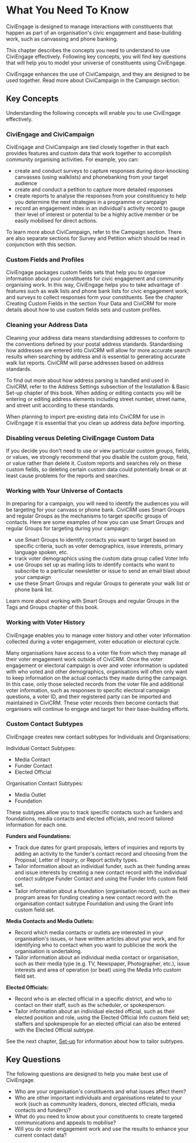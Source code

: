 # What You Need To Know

CiviEngage is designed to manage interactions with constituents that
happen as part of an organisation's civic engagement and base-building
work, such as canvassing and phone banking.

This chapter describes the concepts you need to understand to use
CiviEngage effectively. Following key concepts, you will find key
questions that will help you to model your universe of constituents
using CiviEngage. 

CiviEngage enhances the use of CiviCampaign, and they are designed to be
used together. Read more about CiviCampaign in the Campaign section. 

## Key Concepts

Understanding the following concepts will enable you to use CiviEngage
effectively.

### CiviEngage and CiviCampaign

CiviEngage and CiviCampaign are tied closely together in that each
provides features and custom data that work together to accomplish
community organising activities. For example, you can:

-   create and conduct surveys to capture responses during door-knocking
    canvasses (using walklists) and phonebanking from your target
    audience
-   create and conduct a petition to capture more detailed responses
-   create reports to analyse the responses from your constituency to
    help you determine the next strategies in a programme or campaign
-   record an engagement index in an individual's activity record to
    gauge their level of interest or potential to be a highly active
    member or be easily mobilised for direct actions.

To learn more about CiviCampaign, refer to the Campaign section. There
are also separate sections for Survey and Petition which should be read
in conjunction with this section.

### Custom Fields and Profiles

CiviEngage packages custom fields sets that help you to organise
information about your constituents for civic engagement and community
organising work. In this way, CiviEngage helps you to take advantage of
features such as walk lists and phone bank lists for civic engagement
work, and surveys to collect responses form your constituents. See the
chapter Creating Custom Fields in the section Your Data and CiviCRM for
more details about how to use custom fields sets and custom profiles.

### Cleaning your Address Data

Cleaning your address data means standardising addresses to conform to
the conventions defined by your postal address standards. Standardising
how addresses are entered into CiviCRM will allow for more accurate
search results when searching by address and is essential to generating
accurate walk list reports. CiviCRM will parse addresses based on
address standards.

To find out more about how address parsing is handled and used in
CiviCRM, refer to the Address Settings subsection of the Installation &
Basic Set-up chapter of this book. When adding or editing contacts you
will be entering or editing address elements including street number,
street name, and street unit according to these standards.

When planning to import pre-existing data into CiviCRM for use in
CiviEngage it is essential that you clean up address data *before*
importing.

### Disabling versus Deleting CiviEngage Custom Data

If you decide you don't need to use or view particular custom groups,
fields, or values, we strongly recommend that you disable the custom
group, field, or value rather than delete it. Custom reports and
searches rely on these custom fields, so deleting certain custom data
could potentially break or at least cause problems for the reports and
searches.

### Working with Your Universe of Contacts

In preparing for a campaign, you will need to identify the audiences you
will be targeting for your canvass or phone bank. CiviCRM uses Smart
Groups and regular Groups as the mechanisms to target specific groups of
contacts. Here are some examples of how you can use Smart Groups and
regular Groups for targeting during your campaign:

-   use Smart Groups to identify contacts you want to target based on
    specific criteria, such as voter demographics, issue interests,
    primary language spoken, etc.
-   track voter demographics using the custom data group called Voter
    Info
-   use Groups set up as mailing lists to identify contacts who want to
    subscribe to a particular newsletter or issue to send an email blast
    about your campaign
-   use these Smart Groups and regular Groups to generate your walk list
    or phone bank list.

Learn more about working with Smart Groups and regular Groups in the
Tags and Groups chapter of this book.

### Working with Voter History

CiviEngage enables you to manage voter history and other voter
information collected during a voter engagement, voter education or
electoral cycle.

Many organisations have access to a voter file from which they manage
all their voter engagement work outside of CiviCRM. Once the voter
engagement or electoral campaign is over and voter information is
updated with who voted and other demographics, organisations will often
only want to keep information on the actual contacts they made during
the campaign. In this case, only those selected records from the voter
file and additional voter information, such as responses to specific
electoral campaign questions, a voter ID, and their registered party can
be imported and maintained in CiviCRM. These voter records then become
contacts that organisers will continue to engage and target for their
base-building efforts.

### Custom Contact Subtypes

CiviEngage creates new contact subtypes for Individuals and
Organisations:

Individual Contact Subtypes:

-   Media Contact
-   Funder Contact
-   Elected Official

Organisation Contact Subtypes:

-   Media Outlet
-   Foundation 

These subtypes allow you to track specific contacts such as funders and foundations, media contacts and elected officials, and record tailored information for each one.

**Funders and Foundations:** 

-   Track due dates for grant proposals, letters of inquiries and
    reports by adding an activity to the funder's contact record and
    choosing from the Proposal, Letter of Inquiry, or Report activity
    types.
-   Tailor information about an individual funder, such as their funding
    areas and issue interests by creating a new contact record with the
    individual contact subtype Funder Contact and using the Funder Info
    custom field set.
-   Tailor information about a foundation (organisation record), such as
    their program areas for funding creating a new contact record with
    the organisation contact subtype Foundation and using the Grant Info
    custom field set.

**Media Contacts and Media Outlets:**

-   Record which media contacts or outlets are interested in your
    organisation's issues, or have written articles about your work, and
    for identifying who to contact when you want to publicise the work
    the organisation is undertaking.
-   Tailor information about an individual media contact or
    organisation, such as their media type (e.g. TV, Newspaper,
    Photographer, etc.), issue interests and area of operation (or beat)
    using the Media Info custom field set.

**Elected Officials:**

-   Record who is an elected official in a specific district, and who to
    contact on their staff, such as the scheduler, or spokesperson.
-   Tailor information about an individual elected official, such as
    their elected position and role, using the Elected Official Info
    custom field set; staffers and spokespeople for an elected official
    can also be entered with the Elected Official subtype.

See the next chapter, [Set-up](/civic-engagement/set-up/#civiengage-contact-subtypes) for information about how to tailor
subtypes.

## Key Questions

The following questions are designed to help you make best use of
CiviEngage.

-   Who are your organisation's constituents and what issues affect
    them?
-   Who are other important individuals and organisations related to
    your work (such as community leaders, donors, elected
    officials, media contacts and funders)? 
-   What do you need to know about your constituents to create targeted
    communications and appeals to mobilise? 
-   Will you do voter engagement work and use the results to enhance
    your current contact data?

